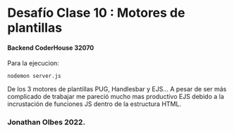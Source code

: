 # Desafío Clase 10 : Motores de plantillas

#### Backend CoderHouse 32070


Para la ejecucion:

```
nodemon server.js
```

De los 3 motores de plantillas PUG, Handlesbar y EJS... A pesar de ser más complicado de trabajar me pareció
mucho mas productivo EJS debido a la incrustación de funciones JS dentro de la estructura HTML.

### Jonathan Olbes 2022.
